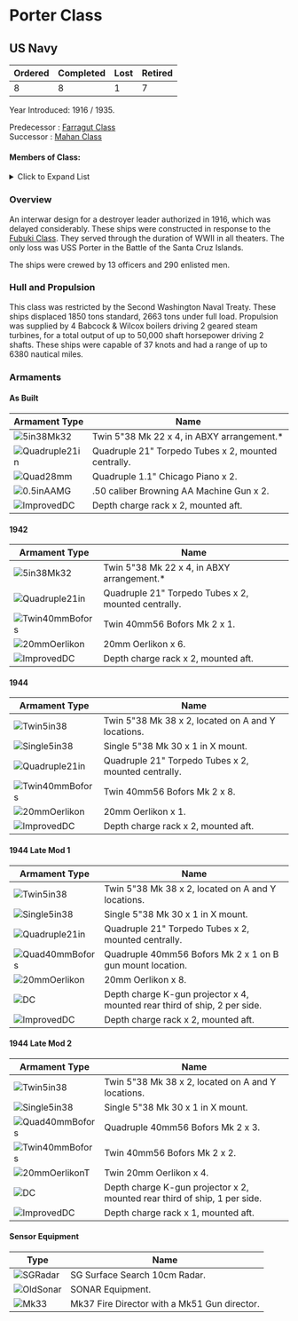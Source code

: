 # Porter Class
## US Navy

Ordered | Completed | Lost | Retired
 ------ | ------ | ------ | ------ 
8 | 8 | 1 | 7 <br/>
 
Year Introduced: 1916 / 1935. <br/>
 
Predecessor : [Farragut Class](/History/USN/FarragutClass.md) <br/>
Successor : [Mahan Class](/History/USN/MahanClass.md) <br/>

#### Members of Class: <br/>

<details>
	<summary>Click to Expand List</summary>
	
Icon | Name | Hull Number | Present
| ------ | ------ | ------ |  ------ |
![UnknownBB](/Icons/Ship/UnknownDD.png) | Porter | DD-356 | No <br/>
![UnknownBB](/Icons/Ship/UnknownDD.png) | Selfridge | DD-357 | No <br/>
![UnknownBB](/Icons/Ship/UnknownDD.png) | McDougal | DD-358 | No <br/>
![UnknownBB](/Icons/Ship/UnknownDD.png) | Winslow | DD-359 | No <br/>
![UnknownBB](/Icons/Ship/UnknownDD.png) | Phelps | DD-360 | No <br/>
![UnknownBB](/Icons/Ship/UnknownDD.png) | Clark | DD-361 | No <br/>
![UnknownBB](/Icons/Ship/UnknownDD.png) | Moffett | DD-362 | No <br/>
![UnknownBB](/Icons/Ship/UnknownDD.png) | Balch | DD-363 | No <br/>

</details>

### Overview

An interwar design for a destroyer leader authorized in 1916, which was delayed considerably. These ships were constructed in response to the [Fubuki Class](/History/FubukiClass.md). They served through the duration of WWII in all theaters. The only loss was USS Porter in the Battle of the Santa Cruz Islands.

The ships were crewed by 13 officers and 290 enlisted men. <br/>

### Hull and Propulsion

This class was restricted by the Second Washington Naval Treaty. These ships displaced 1850 tons standard, 2663 tons under full load. Propulsion was supplied by 4 Babcock & Wilcox boilers driving 2 geared steam turbines, for a total output of up to 50,000 shaft horsepower driving 2 shafts. These ships were capable of 37 knots and had a range of up to 6380 nautical miles.

### Armaments

#### As Built

Armament Type | Name |
 ------ | ------ |
![5in38Mk32](/Icons/Equipment/Guns/DD/5in38Mk22.png) | Twin 5"38 Mk 22 x 4, in ABXY arrangement.*
![Quadruple21in](/Icons/Equipment/Torpedo/Surface/21inQuadrupleUSN.png) | Quadruple 21" Torpedo Tubes x 2, mounted centrally.
![Quad28mm](/Icons/Equipment/AA/Quad1in.png) | Quadruple 1.1" Chicago Piano x 2.
![0.5inAAMG](/Icons/Equipment/AA/0.5inAAMG.png) | .50 caliber Browning AA Machine Gun x 2.
![ImprovedDC](/Icons/Equipment/Auxiliary/DepthChargeRack.png) | Depth charge rack x 2, mounted aft. <br/>

#### 1942

Armament Type | Name |
 ------ | ------ |
![5in38Mk32](/Icons/Equipment/Guns/DD/5in38Mk22.png) | Twin 5"38 Mk 22 x 4, in ABXY arrangement.*
![Quadruple21in](/Icons/Equipment/Torpedo/Surface/21inQuadrupleUSN.png) | Quadruple 21" Torpedo Tubes x 2, mounted centrally.
![Twin40mmBofors](/Icons/Equipment/AA/Twin40mmUSN.png) | Twin 40mm56 Bofors Mk 2 x 1.
![20mmOerlikon](/Icons/Equipment/AA/20mmOerlikon.png) | 20mm Oerlikon x 6.
![ImprovedDC](/Icons/Equipment/Auxiliary/DepthChargeRack.png) | Depth charge rack x 2, mounted aft. <br/>

#### 1944

Armament Type | Name |
 ------ | ------ |
 ![Twin5in38](/Icons/Equipment/Guns/DD/5in38Mk38.png) | Twin 5"38 Mk 38 x 2, located on A and Y locations.
 ![Single5in38](/Icons/Equipment/Guns/DD/5in38.png) | Single 5"38 Mk 30 x 1 in X mount.
 ![Quadruple21in](/Icons/Equipment/Torpedo/Surface/21inQuadrupleUSN.png) | Quadruple 21" Torpedo Tubes x 2, mounted centrally. 
![Twin40mmBofors](/Icons/Equipment/AA/Twin40mmUSN.png) | Twin 40mm56 Bofors Mk 2 x 8.
![20mmOerlikon](/Icons/Equipment/AA/20mmOerlikon.png) | 20mm Oerlikon x 1.
![ImprovedDC](/Icons/Equipment/Auxiliary/DepthChargeRack.png) | Depth charge rack x 2, mounted aft. <br/>

#### 1944 Late Mod 1

Armament Type | Name |
 ------ | ------ |
 ![Twin5in38](/Icons/Equipment/Guns/DD/5in38Mk38.png) | Twin 5"38 Mk 38 x 2, located on A and Y locations.
 ![Single5in38](/Icons/Equipment/Guns/DD/5in38.png) | Single 5"38 Mk 30 x 1 in X mount.
![Quadruple21in](/Icons/Equipment/Torpedo/Surface/21inQuadrupleUSN.png) | Quadruple 21" Torpedo Tubes x 2, mounted centrally.
![Quad40mmBofors](/Icons/Equipment/AA/Quad40mmUSN.png) | Quadruple 40mm56 Bofors Mk 2 x 1 on B gun mount location.
![20mmOerlikon](/Icons/Equipment/AA/20mmOerlikon.png) | 20mm Oerlikon x 8.
![DC](/Icons/Equipment/Auxiliary/DepthCharge.png) | Depth charge K-gun projector x 4, mounted rear third of ship, 2 per side.
![ImprovedDC](/Icons/Equipment/Auxiliary/DepthChargeRack.png) | Depth charge rack x 2, mounted aft. <br/>

#### 1944 Late Mod 2

Armament Type | Name |
 ------ | ------ |
 ![Twin5in38](/Icons/Equipment/Guns/DD/5in38Mk38.png) | Twin 5"38 Mk 38 x 2, located on A and Y locations.
 ![Single5in38](/Icons/Equipment/Guns/DD/5in38.png) | Single 5"38 Mk 30 x 1 in X mount.
![Quad40mmBofors](/Icons/Equipment/AA/Quad40mmUSN.png) | Quadruple 40mm56 Bofors Mk 2 x 3. <br/>
![Twin40mmBofors](/Icons/Equipment/AA/Twin40mmUSN.png) | Twin 40mm56 Bofors Mk 2 x 2.
![20mmOerlikonT](/Icons/Equipment/AA/20mmOerlikonT.png) | Twin 20mm Oerlikon x 4. <br/>
![DC](/Icons/Equipment/Auxiliary/DepthCharge.png) | Depth charge K-gun projector x 2, mounted rear third of ship, 1 per side.
![ImprovedDC](/Icons/Equipment/Auxiliary/DepthChargeRack.png) | Depth charge rack x 1, mounted aft. <br/>

#### Sensor Equipment

Type | Name |
 ------ | ------ |
![SGRadar](/Icons/Equipment/Auxiliary/SGRadar.png) | SG Surface Search 10cm Radar. <br/>
![OldSonar](/Icons/Equipment/Auxiliary/OldSonar.png) | SONAR Equipment. <br/>
![Mk33](/Icons/Equipment/Auxiliary/Mk33FireDirector.png) | Mk37 Fire Director with a Mk51 Gun director. <br/>